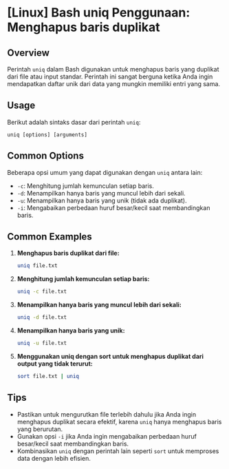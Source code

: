 # [Linux] Bash uniq Penggunaan: Menghapus baris duplikat

## Overview
Perintah `uniq` dalam Bash digunakan untuk menghapus baris yang duplikat dari file atau input standar. Perintah ini sangat berguna ketika Anda ingin mendapatkan daftar unik dari data yang mungkin memiliki entri yang sama.

## Usage
Berikut adalah sintaks dasar dari perintah `uniq`:

```
uniq [options] [arguments]
```

## Common Options
Beberapa opsi umum yang dapat digunakan dengan `uniq` antara lain:

- `-c`: Menghitung jumlah kemunculan setiap baris.
- `-d`: Menampilkan hanya baris yang muncul lebih dari sekali.
- `-u`: Menampilkan hanya baris yang unik (tidak ada duplikat).
- `-i`: Mengabaikan perbedaan huruf besar/kecil saat membandingkan baris.

## Common Examples

1. **Menghapus baris duplikat dari file:**
   ```bash
   uniq file.txt
   ```

2. **Menghitung jumlah kemunculan setiap baris:**
   ```bash
   uniq -c file.txt
   ```

3. **Menampilkan hanya baris yang muncul lebih dari sekali:**
   ```bash
   uniq -d file.txt
   ```

4. **Menampilkan hanya baris yang unik:**
   ```bash
   uniq -u file.txt
   ```

5. **Menggunakan uniq dengan sort untuk menghapus duplikat dari output yang tidak terurut:**
   ```bash
   sort file.txt | uniq
   ```

## Tips
- Pastikan untuk mengurutkan file terlebih dahulu jika Anda ingin menghapus duplikat secara efektif, karena `uniq` hanya menghapus baris yang berurutan.
- Gunakan opsi `-i` jika Anda ingin mengabaikan perbedaan huruf besar/kecil saat membandingkan baris.
- Kombinasikan `uniq` dengan perintah lain seperti `sort` untuk memproses data dengan lebih efisien.